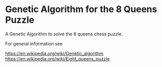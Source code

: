 # Genetic Algorithm for the 8 Queens Puzzle

A Genetic Algorithm to solve the 8 queens chess puzzle.

For general information see

https://en.wikipedia.org/wiki/Genetic_algorithm
https://en.wikipedia.org/wiki/Eight_queens_puzzle
